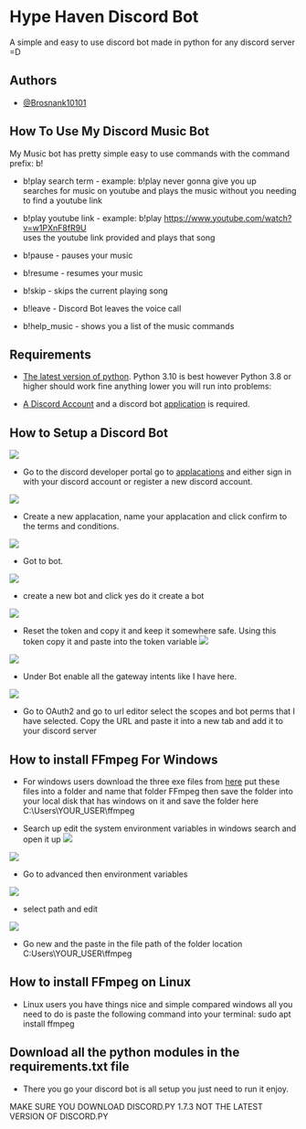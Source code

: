 
# Hype Haven Discord Bot
A simple and easy to use discord bot made in python for any discord server =D

## Authors

- [@Brosnank10101](https://github.com/Brosnank10101)

## How To Use My Discord Music Bot

My Music bot has pretty simple easy to use commands with the command prefix: b!

- b!play search term - example: b!play never gonna give you up<br />
  searches for music on youtube and plays the music without you needing to find a youtube link
  
- b!play youtube link - example: b!play https://www.youtube.com/watch?v=w1PXnF8fR9U<br />
  uses the youtube link provided and plays that song
  
- b!pause - pauses your music

- b!resume - resumes your music

- b!skip - skips the current playing song

- b!leave - Discord Bot leaves the voice call

- b!help_music - shows you a list of the music commands


## Requirements
- [The latest version of python](https://www.python.org/downloads/). Python 3.10 is best however Python 3.8 or higher should work fine anything lower you will run into problems: 

- [A Discord Account](https://discord.com/register) and a discord bot 
  [application](https://discord.com/developers/docs/game-sdk/applications) is required.






## How to Setup a Discord Bot

![](https://i.imgur.com/evQaq2W.png)
- Go to the discord developer portal go to [applacations](https://discord.com/developers/applications) and either sign in with your discord account or register a new discord account. 

![](https://i.imgur.com/fJGJi0A.png)
- Create a new applacation, name your applacation and click confirm to the terms and conditions.

![](https://i.imgur.com/EByG0G3.png)
- Got to bot.

![](https://i.imgur.com/ih1wtnJ.png)
- create a new bot and click yes do it create a bot

![](https://i.imgur.com/PS82HSs.png)

- Reset the token and copy it and keep it somewhere safe.
  Using this token copy it and paste into the token variable
![](https://i.imgur.com/1AwhrGa.png)

![](https://i.imgur.com/glJqwY4.png)

- Under Bot enable all the gateway intents like I have here.

![](https://i.imgur.com/7AcPs3M.png)

- Go to OAuth2 and go to url editor select the scopes and bot perms that I have selected. Copy the URL and paste it into a new tab and add it to your discord server

## How to install FFmpeg For Windows

- For windows users download the three exe files from [here](https://drive.google.com/drive/folders/1Az47gObzlVSqKD9L-UT0dSJbPFPo2fju?usp=sharing) put these files into a folder and name that folder FFmpeg then save the folder into your local disk that has windows on it and save the folder here C:\Users\YOUR_USER\ffmpeg

- Search up edit the system environment variables in windows search and open it up
![](https://i.imgur.com/8CWLrsU.png)

![](https://i.imgur.com/HsCGIqb.png)
- Go to advanced then environment variables

![](https://i.imgur.com/VnQnwpf.png)

- select path and edit

![](https://i.imgur.com/5QanCPl.png)

- Go new and the paste in the file path of the folder location C:Users\YOUR_USER\ffmpeg

## How to install FFmpeg on Linux

- Linux users you have things nice and simple compared windows all you need to do is paste the following command into your terminal: sudo apt install ffmpeg

## Download all the python modules in the requirements.txt file

 - There you go your discord bot is all setup you just need to run it enjoy.

 MAKE SURE YOU DOWNLOAD DISCORD.PY 1.7.3 NOT THE LATEST VERSION OF DISCORD.PY
